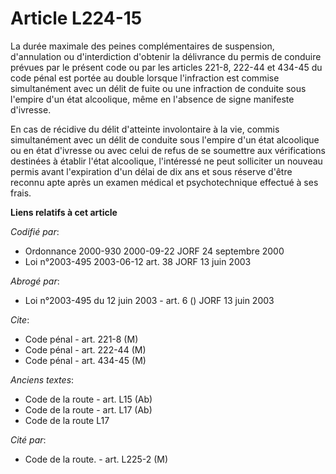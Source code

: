 # Article L224-15

La durée maximale des peines complémentaires de suspension, d'annulation ou d'interdiction d'obtenir la délivrance du permis
de conduire prévues par le présent code ou par les articles 221-8, 222-44 et 434-45 du code pénal est portée au double
lorsque l'infraction est commise simultanément avec un délit de fuite ou une infraction de conduite sous l'empire d'un état
alcoolique, même en l'absence de signe manifeste d'ivresse.

En cas de récidive du délit d'atteinte involontaire à la vie, commis simultanément avec un délit de conduite sous l'empire
d'un état alcoolique ou en état d'ivresse ou avec celui de refus de se soumettre aux vérifications destinées à établir l'état
alcoolique, l'intéressé ne peut solliciter un nouveau permis avant l'expiration d'un délai de dix ans et sous réserve d'être
reconnu apte après un examen médical et psychotechnique effectué à ses frais.

**Liens relatifs à cet article**

_Codifié par_:

  - Ordonnance 2000-930 2000-09-22 JORF 24 septembre 2000
  - Loi n°2003-495 2003-06-12 art. 38 JORF 13 juin 2003

_Abrogé par_:

  - Loi n°2003-495 du 12 juin 2003 - art. 6 () JORF 13 juin 2003

_Cite_:

  - Code pénal - art. 221-8 (M)
  - Code pénal - art. 222-44 (M)
  - Code pénal - art. 434-45 (M)

_Anciens textes_:

  - Code de la route - art. L15 (Ab)
  - Code de la route - art. L17 (Ab)
  - Code de la route L17

_Cité par_:

  - Code de la route. - art. L225-2 (M)
